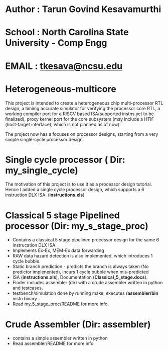 # Author : Tarun Govind Kesavamurthi
# School : North Carolina State University - Comp Engg
# EMAIL  : tkesava@ncsu.edu

# Heterogeneous-multicore
This project is intended to create a heterogeneous chip multi-processor RTL design, a timimg accurate simulator for verifying the processor core RTL, a working compiler port for a RISCV based ISA(supported instns yet to be finalized), proxy kernel port for the core subsystem (may include a HTIF (host-target interface), which is not planned as of now).

The project now has a focuses on processor designs, starting from a very simple single-cycle processor design.

# Single cycle processor ( Dir: my_single_cycle)
The motivation of this project is to use it as a processor design tutorial. Hence I added a single cycle processor design, which supports a 6 instruction DLX ISA. (**instructions.xls**)

# Classical 5 stage Pipelined processor (Dir: my_s_stage_proc)
* Contains a classical 5 stage pipelined processor design for the same 6 instrucation DLX ISA.
* Implements Ex-Ex, MEM-Ex data forwarding
* RAW data hazard detection is also implemented, which introduces 1 cycle bubble.
* Static branch prediction - predicts the branch is always taken (No predictor implenented), incurs 1 cycle bubble when mis-predicted
* ISA (**instructions.xls**), Documentation (**Classical_5_stage.docs**).
* Floder includes assembler (dir) with a crude assembler written in python and testcases.
* testbench/simulation done by running make, executes **/assembler/bin** instn binary.
* Read my_5_stage_proc/README for more info.

# Crude Assembler (Dir: assembler)
* contains a simple assembler written in python
* Read assembler/README for more info
